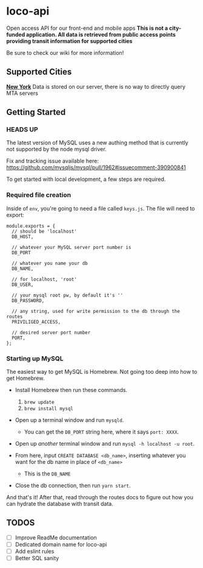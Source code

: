 # loco-api

Open access API for our front-end and mobile apps
<strong>This is not a city-funded application. All data is retrieved from public access points providing transit information for supported cities</strong>

Be sure to check our wiki for more information!

## Supported Cities
<a href="http://web.mta.info/developers/"><strong>New York</strong></a>
Data is stored on our server, there is no way to directly query MTA servers

## Getting Started

### HEADS UP
The latest version of MySQL uses a new authing method that is currently not supported by the node mysql driver.

Fix and tracking issue available here:
https://github.com/mysqljs/mysql/pull/1962#issuecomment-390900841

To get started with local development, a few steps are required.

### Required file creation
Inside of `env`, you're going to need a file called `keys.js`.
The file will need to export:
```
module.exports = {
  // should be 'localhost'
  DB_HOST,

  // whatever your MySQL server port number is
  DB_PORT

  // whatever you name your db
  DB_NAME,

  // for localhost, 'root'
  DB_USER,

  // your mysql root pw, by default it's ''
  DB_PASSWORD,

  // any string, used for write permission to the db through the routes
  PRIVILIGED_ACCESS,

  // desired server port number
  PORT,
};
```

### Starting up MySQL
The easiest way to get MySQL is Homebrew. Not going too deep into how to get Homebrew.

* Install Homebrew then run these commands.
  1. `brew update`
  2. `brew install mysql`

* Open up a terminal window and run `mysqld`.
  * You can get the `DB_PORT` string here, where it says `port: XXXX`.

* Open up _another_ terminal window and run `mysql -h localhost -u root`.

* From here, input `CREATE DATABASE <db_name>`, inserting whatever you want for the db name in place of `<db_name>`
  * This is the `DB_NAME`

* Close the db connection, then run `yarn start`.

And that's it! After that, read through the routes docs to figure out how you can hydrate the database with transit data.

## TODOS
- [ ] Improve ReadMe documentation
- [ ] Dedicated domain name for loco-api
- [ ] Add eslint rules
- [ ] Better SQL sanity